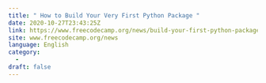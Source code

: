```yaml
---
title: " How to Build Your Very First Python Package "
date: 2020-10-27T23:43:25Z
link: https://www.freecodecamp.org/news/build-your-first-python-package/?utm_medium=RSS&utm_source=news.12bit.vn
site: www.freecodecamp.org/news
language: English
category:
  -   
draft: false
---
```

